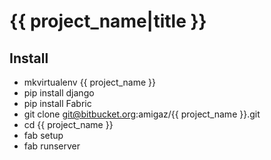 # {{ project_name|title }} #

## Install ##

- mkvirtualenv {{ project_name }}
- pip install django
- pip install Fabric
- git clone git@bitbucket.org:amigaz/{{ project_name }}.git
- cd {{ project_name }}
- fab setup
- fab runserver
